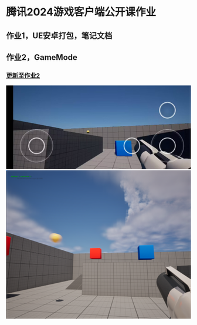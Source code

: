 # 腾讯2024游戏客户端公开课作业
## 作业1，UE安卓打包，笔记文档
## 作业2，GameMode
### [更新至作业2](https://a6h9bzw94e.feishu.cn/docx/OxtpdDgAEob3KQxWQfGcZu6knKX?from=from_copylink)
![打包好的安卓程序](/markdownImg/AndroidPackage.jpg)
![GameMode](/markdownImg/homework2.PNG)